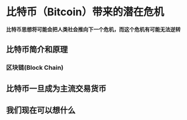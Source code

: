 # 比特币（Bitcoin）带来的潜在危机

__比特币思想将可能会把人类社会推向下一个危机，而这个危机有可能无法逆转__

## 比特币简介和原理

### 区块链(Block Chain) 

## 比特币一旦成为主流交易货币

## 我们现在可以想什么
